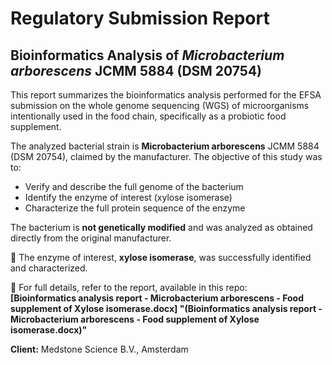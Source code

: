 # Regulatory Submission Report

## Bioinformatics Analysis of *Microbacterium arborescens* JCMM 5884 (DSM 20754)

This report summarizes the bioinformatics analysis performed for the EFSA submission on the whole genome sequencing (WGS) of microorganisms intentionally used in the food chain, specifically as a probiotic food supplement.

The analyzed bacterial strain is **Microbacterium arborescens** JCMM 5884 (DSM 20754), claimed by the manufacturer. The objective of this study was to:

- Verify and describe the full genome of the bacterium
- Identify the enzyme of interest (xylose isomerase)
- Characterize the full protein sequence of the enzyme

The bacterium is **not genetically modified** and was analyzed as obtained directly from the original manufacturer.

🔬 The enzyme of interest, **xylose isomerase**, was successfully identified and characterized.

📄 For full details, refer to the report, available in this repo:  
**[Bioinformatics analysis report - Microbacterium arborescens - Food supplement of Xylose isomerase.docx] "(Bioinformatics analysis report - Microbacterium arborescens - Food supplement of Xylose isomerase.docx)"**

**Client:** Medstone Science B.V., Amsterdam
